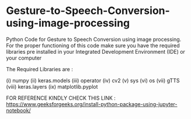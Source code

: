 # Gesture-to-Speech-Conversion-using-image-processing
Python Code for Gesture to Speech Conversion using image processing. For the proper functioning of this code make sure you have the required libraries pre installed in your Integrated Development Environment (IDE) or your computer 

The Required Libraries are :

(i) numpy
(ii) keras.models
(iii) operator
(iv) cv2
(v) sys
(vi) os
(vii) gTTS
(viii) keras.layers
(ix) matplotlib.pyplot

FOR REFERENCE KINDLY CHECK THIS LINK : https://www.geeksforgeeks.org/install-python-package-using-jupyter-notebook/
